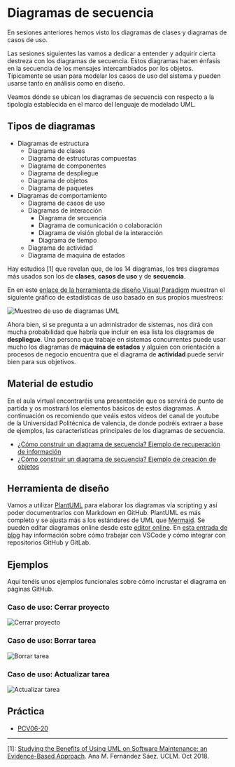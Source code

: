 # Diagramas de secuencia

En sesiones anteriores hemos visto los diagramas de clases y diagramas de casos de uso.

Las sesiones siguientes las vamos a dedicar a entender y adquirir cierta destreza con los diagramas de secuencia. Estos diagramas hacen énfasis en la secuencia de los mensajes intercambiados por los objetos. Típicamente se usan para modelar los casos de uso del sistema y pueden usarse tanto en análisis como en diseño.

Veamos dónde se ubican los diagramas de secuencia con respecto a la tipología establecida en el marco del lenguaje de modelado UML.

## Tipos de diagramas

- Diagramas de estructura
  - Diagrama de clases
  - Diagrama de estructuras compuestas
  - Diagrama de componentes
  - Diagrama de despliegue
  - Diagrama de objetos
  - Diagrama de paquetes
- Diagramas de comportamiento
  - Diagrama de casos de uso
  - Diagramas de interacción
    - Diagrama de secuencia
    - Diagrama de comunicación o colaboración
    - Diagrama de visión global de la interacción
    - Diagrama de tiempo
  - Diagrama de actividad
  - Diagrama de maquina de estados

Hay estudios [1] que revelan que, de los 14 diagramas, los tres diagramas más usados son los de **clases**, **casos de uso** y de **secuencia**.

En en este [enlace de la herramienta de diseño Visual Paradigm](https://www.visual-paradigm.com/guide/uml-unified-modeling-language/overview-of-the-14-uml-diagram-types/#uml-type-states) muestran el siguiente gráfico de estadísticas de uso basado en sus propios muestreos:

![Muestreo de uso de diagramas UML](https://cdn.visual-paradigm.com/guide/uml/learn-the-14-uml-diagram-types/02-popularity-of-different-uml-diagram-types.png)

Ahora bien, si se pregunta a un admnistrador de sistemas, nos dirá con mucha probabilidad que habría que incluir en esa lista los diagramas de **despliegue**. Una persona que trabaje en sistemas concurrentes puede usar mucho los diagramas de **máquina de estados** y alguien con orientación a procesos de negocio encuentra que el diagrama de **actividad** puede servir bien para sus objetivos.




## Material de estudio
En el aula virtual encontraréis una presentación que os servirá de punto de partida y os mostrará los elementos básicos de estos diagramas. A continuación os recomiendo que veáis estos vídeos del canal de youtube de la Universidad Politécnica de valencia, de donde podréis extraer a base de ejemplos, las características principales de los diagramas de secuencia.

* [¿Cómo construir un diagrama de secuencia? Ejemplo de recuperación de información](https://www.youtube.com/watch?v=Q1kH7XKxK5I)
* [¿Cómo construir un diagrama de secuencia? Ejemplo de creación de objetos](https://www.youtube.com/watch?v=jN8cn_5y_xE)

## Herramienta de diseño
Vamos a utilizar [PlantUML](https://plantuml.com/es/sequence-diagram) para elaborar los diagramas vía scripting y así poder documentrarlos con Markdown en GitHub. PlantUML es más completo y se ajusta más a los estándares de UML que [Mermaid](https://mermaid-js.github.io). Se pueden editar diagramas online desde este [editor online](https://www.planttext.com/). En [esta entrada de blog](https://blog.anoff.io/2018-07-31-diagrams-with-plantuml/) hay información sobre cómo trabajar con VSCode y cómo integrar con repositorios GitHub y GitLab.

## Ejemplos
Aquí tenéis unos ejemplos funcionales sobre cómo incrustar el diagrama en páginas GitHub.

### Caso de uso: Cerrar proyecto

![Cerrar proyecto](http://www.plantuml.com/plantuml/proxy?cache=no&src=https://raw.github.com/carlosgs-iesgoya/UML/master/sequence/cerrar-proyecto.puml)

### Caso de uso: Borrar tarea

![Borrar tarea](http://www.plantuml.com/plantuml/proxy?cache=no&src=https://raw.github.com/carlosgs-iesgoya/UML/master/sequence/borrar-tarea.puml)

### Caso de uso: Actualizar tarea

![Actualizar tarea](http://www.plantuml.com/plantuml/proxy?cache=no&src=https://raw.github.com/carlosgs-iesgoya/UML/master/sequence/actualizar-tarea.puml)

## Práctica

* [PCV06-20](PCV06-20/PCV06-20.md)

---
[1]: [Studying the Benefits of Using UML on Software Maintenance: an Evidence-Based Approach](https://ruidera.uclm.es/xmlui/bitstream/handle/10578/22080/TESIS%20Fernandez%20Saez.pdf?sequence=1). Ana M. Fernández Sáez. UCLM. Oct 2018.
